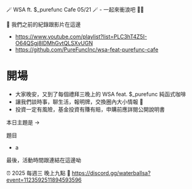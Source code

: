 🪄 WSA ft. $_purefunc Cafe 05/21 🪄 - 一起來衝浪吧 🏄‍♂️

:movie_camera: 我們之前的紀錄跟影片在這邊
* https://www.youtube.com/playlist?list=PLC3hT4Z5I-O64QSgj8IDMhGvtQLSXvUGN
* https://github.com/PureFuncInc/wsa-feat-purefunc-cafe

# 開場
* 大家晚安，又到了每個禮拜三晚上的 WSA feat. $_purefunc 純函式咖啡
* 讓我們談時事，聊生活，報明牌，交換圈內大小情報 🦻
* 投資一定有風險，基金投資有賺有賠，申購前應詳閱公開說明書

本日主題是 -> 

題目
* a

最後，活動時間跟連結在這邊呦

:alarm_clock: 2025 每週三 晚上九點
:link: https://discord.gg/waterballsa?event=1123592511894593596
